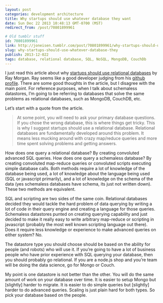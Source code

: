 ```yaml
---
layout: post
categories: development architecture
title: Why startups should use whatever database they want
date: Sun Dec 22 2013 10:48:13 GMT-0700 (MST)
redirect_from: /post/70801899961

# Old tumblr stuff
id: 70801899961
link: http://joneisen.tumblr.com/post/70801899961/why-startups-should-use-whatever-database-they
slug: why-startups-should-use-whatever-database-they
publish: 2013-12-022
tags: database, relational database, SQL, NoSQL, MongoDB, CouchDb
---
```



I just read this article about why [startups should use relational databases](http://raycmorgan.com/e/startups-should-use-relational-database.html) by Ray Morgan. Ray seems like a good developer judging from his [github profile](https://github.com/raycmorgan). There are some good thoughts in the article, but I disagree with the main point. For reference purposes, when I talk about schemaless datastores, I’m going to be referring to databases that solve the same problems as relational databases, such as MongoDB, CouchDB, etc.

Let’s start with a quote from the article.

> At some point, you will need to ask your primary database questions.
> If you chose the wrong database, this is where things get tricky. This
> is why I suggest startups should use a relational database. Relational
> databases are fundamentally developed around this problem. It means
> less mucking around with crazy map/reduce queries and more time spent
> solving problems and getting answers.

How does one query a relational database? By creating convoluted advanced SQL queries. How does one query a schemaless database? By creating convoluted map-reduce queries or convoluted scripts executing simple database calls. Both methods require a lot of knowledge of the database being used, a lot of knowledge about the language being used (SQL or javascript primarily), and a lot of knowledge on the schema of the data (yes schemaless databases have schema, its just not written down). These two methods are equivalent.

SQL and scripting are two sides of the same coin. Relational databases decided they would tackle the hard problem of data querying by writing a lot of code in their query engine and creating a language for those queries. Schemaless datastores punted on creating querying capability and just decided to make it really easy to write arbitrary map-reduce or scripting in javascript (probably the most well known scripting language out there). Does it require less knowledge or experience to make advanced queries on either system? No.

The datastore type you should choose should be based on the ability for people (and robots) who will use it. If you’re going to have a lot of business people who have prior experience with SQL querying your database, then you should probably go relational. If you are a node.js shop and you’re team will be doing the data science, go for Mongo or Couch.

My point is one datastore is not better than the other. You will do the same amount of work on your database over time. It is easier to setup Mongo but [slightly] harder to migrate. It is easier to do simple queries but [slightly] harder to do advanced queries. Scaling is just plain hard for both types. So pick your database based on the people.

